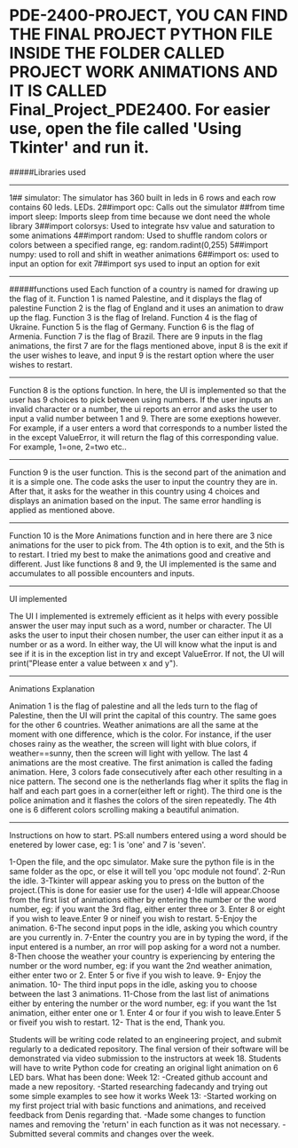 # PDE-2400-PROJECT, YOU CAN FIND THE FINAL PROJECT PYTHON FILE INSIDE THE FOLDER CALLED PROJECT WORK ANIMATIONS AND IT IS CALLED Final_Project_PDE2400. For easier use, open the file called 'Using Tkinter' and run it.

#####Libraries used
****************
1## simulator:
The simulator has 360 built in leds in 6 rows and each row contains 60 leds.
LEDs.
2##import opc:
Calls out the simulator
##from time import sleep:
Imports sleep from time because we dont need the whole library
3##import colorsys:
Used to integrate hsv value and saturation to some animations
4##import random:
Used to shuffle random colors or colors between a specified range, eg: random.radint(0,255)
5##import numpy:
used to roll and shift in weather animations
6##import os:
used to input an option for exit 
7##import sys
used to input an option for exit 
*******************
#####functions used
Each function of a country is named for drawing up the flag of it.
Function 1 is named Palestine, and it displays the flag of palestine
Function 2 is the flag of England and it uses an animation to draw up the flag.
Function 3 is the flag of Ireland.
Function 4 is the flag of Ukraine.
Function 5 is the flag of Germany.
Function 6 is the flag of Armenia.
Function 7 is the flag of Brazil.
There are 9 inputs in the flag animations, the first 7 are for the flags mentioned above,
input 8 is the exit if the user wishes to leave, and input 9 is the restart option where the user wishes to restart.

*********************
Function 8 is the options function. In here, the UI is implemented so that 
the user has 9 choices to pick between using numbers. If the user inputs an 
invalid character or a number, the ui reports an error and asks the user to input a valid number between 1 and 9. There are some exeptions however. For example,
if a user enters a word that corresponds to a number listed the in the except ValueError, it will return the flag of this corresponding value. For example, 1=one, 2=two etc..
*********************
Function 9 is the user function. This is the second part of the animation and it is a simple one. The code asks the user 
to input the country they are in. After that, it asks for the weather in this country using 4 choices and displays an animation based on the input. The same error handling is applied as mentioned above.
*********************
Function 10 is the More Animations function and in here there are 3 nice animations for the user to pick from. The 4th option is to exit, and the 5th is to restart. I tried my best to make the animations good and creative and different. Just like functions 8 and 9, the UI implemented is the same and accumulates to all possible encounters and inputs.



********************
UI implemented

The UI I implemented is extremely efficient as it helps with every possible answer the user may input such as a word, number or character. The UI asks the user to input their chosen number, the user can either input it as a number or as a word. In either way, the UI will know what the input is and see if it is in the exception list in try and except ValueError. If not, the UI will print("Please enter a value between x and y").
********************
Animations Explanation

Animation 1 is the flag of palestine and all the leds turn to the flag of Palestine, then the UI will print the capital of this country. The same goes for the other 6 countries.
Weather animations are all the same at the moment with one difference, which is the color. For instance, if the user choses rainy as the weather, the screen will light with blue colors, if weather==sunny, then the screen will light with yellow.
The last 4 animations are the most creative. The first animation is called the fading animation. Here, 3 colors fade consecutively after each other resulting in a nice pattern. The second one is the netherlands flag wher it splits the flag in half and each part goes in a corner(either left or right). The third one is the police animation and it flashes the colors of the siren repeatedly. The 4th one is 6 different colors scrolling making a beautiful animation.
********************
Instructions on how to start. PS:all numbers entered using a word should be enetered by lower case, eg: 1 is 'one' and 7 is 'seven'.

1-Open the file, and the opc simulator. Make sure the python file is in the same folder as the opc, or else it will tell you 'opc module not found'.
2-Run the idle.
3-Tkinter will appear asking you to press on the button of the project.(This is done for easier use for the user)
4-Idle will appear.Choose from the first list of animations either by entering the number or the word number, eg: if you want the 3rd flag, either enter three or 3. Enter 8 or eight if you wish to leave.Enter 9 or nineif you wish to restart.
5-Enjoy the animation.
6-The second input pops in the idle, asking you which country are you currently in.
7-Enter the country you are in by typing the word, if the input entered is a number, an rror will pop asking for a word not a number.
8-Then choose the weather your country is experiencing by entering the number or the word number, eg: if you want the 2nd weather animation, either enter two or 2. Enter 5 or five if you wish to leave.
9- Enjoy the animation.
10- The third input pops in the idle, asking you to choose between the last 3 animations.
11-Chose from the last list of animations either by entering the number or the word number, eg: if you want the 1st animation, either enter one or 1. Enter 4 or four if you wish to leave.Enter 5 or fiveif you wish to restart.
12- That is the end, Thank you.












































Students will be writing code related to an engineering project, and submit regularly 
to a dedicated repository. The final version of their software will be demonstrated via 
video submission to the instructors at week 18.
Students will have to write Python code for creating an original light animation on 6 
LED bars.
What has been done:
Week 12: 
-Created github account and made a new repository.
-Started researching fadecandy and trying out some simple examples to see how it works
Week 13:
-Started working on my first project trial with basic functions and animations, and received feedback from Denis regarding that.
-Made some changes to function names and removing the 'return' in each function as it was not necessary.
-Submitted several commits and changes over the week.